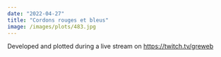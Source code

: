 ```yaml
---
date: "2022-04-27"
title: "Cordons rouges et bleus"
image: /images/plots/483.jpg
---
```


Developed and plotted during a live stream on https://twitch.tv/greweb
